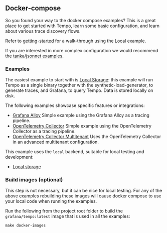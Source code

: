 ## Docker-compose

So you found your way to the docker compose examples?  This is a great place to
get started with Tempo, learn some basic configuration, and learn about various
trace discovery flows.

Refer to [getting-started](https://grafana.com/docs/tempo/next/getting-started/docker-example/) for a walk-through using the Local example.

If you are interested in more complex configuration we would recommend the [tanka/jsonnet examples](../tk/readme.md).

### Examples

The easiest example to start with is [Local Storage](local/readme.md): this example will run Tempo as a single binary
together with the synthetic-load-generator, to generate traces, and Grafana, to query Tempo.  Data is stored locally on
disk.

The following examples showcase specific features or integrations:

- [Grafana Alloy](alloy/readme.md)
  Simple example using the Grafana Alloy as a tracing pipeline.
- [OpenTelemetry Collector](otel-collector/readme.md)
  Simple example using the OpenTelemetry Collector as a tracing pipeline.
- [OpenTelemetry Collector Multitenant](otel-collector-multitenant/readme.md)
  Uses the OpenTelemetry Collector in an advanced multitenant configuration.

This example uses the `local` backend, suitable for local testing and development:

- [Local storage](local/readme.md)

### Build images (optional)

This step is not necessary, but it can be nice for local testing.  For any of the above examples rebuilding these
images will cause docker compose to use your local code when running the examples.

Run the following from the project root folder to build the `grafana/tempo:latest` image that is used in all the examples:

```console
make docker-images
```
